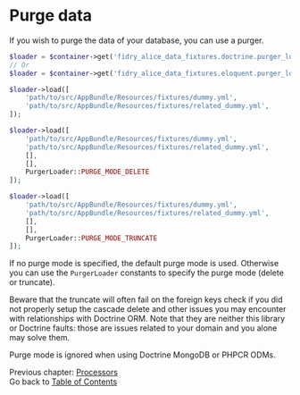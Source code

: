 # Purge data

If you wish to purge the data of your database, you can use a purger.

```php
$loader = $container->get('fidry_alice_data_fixtures.doctrine.purger_loader');
// Or
$loader = $container->get('fidry_alice_data_fixtures.eloquent.purger_loader');

$loader->load([
    'path/to/src/AppBundle/Resources/fixtures/dummy.yml',
    'path/to/src/AppBundle/Resources/fixtures/related_dummy.yml',
]);

$loader->load([
    'path/to/src/AppBundle/Resources/fixtures/dummy.yml',
    'path/to/src/AppBundle/Resources/fixtures/related_dummy.yml',
    [],
    [],
    PurgerLoader::PURGE_MODE_DELETE
]);

$loader->load([
    'path/to/src/AppBundle/Resources/fixtures/dummy.yml',
    'path/to/src/AppBundle/Resources/fixtures/related_dummy.yml',
    [],
    [],
    PurgerLoader::PURGE_MODE_TRUNCATE
]);
```

If no purge mode is specified, the default purge mode is used. Otherwise you can use the `PurgerLoader` constants
to specify the purge mode (delete or truncate).

Beware that the truncate will often fail on the foreign keys check if you did not properly setup the cascade delete
and other issues you may encounter with relationships with Doctrine ORM. Note that they are neither this library or
Doctrine faults: those are issues related to your domain and you alone may solve them.

Purge mode is ignored when using Doctrine MongoDB or PHPCR ODMs.

Previous chapter: [Processors](processors.md)<br />
Go back to [Table of Contents](../README.md#table-of-contents)
